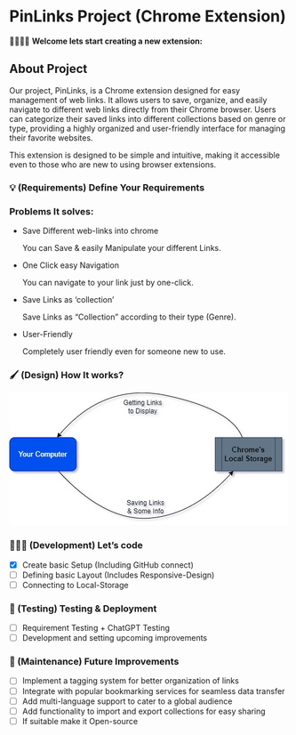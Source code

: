 # PinLinks Project (Chrome Extension)

👋🏻👋🏻 **Welcome lets start creating a new extension:**

## About Project

Our project, PinLinks, is a Chrome extension designed for easy management of web links. It allows users to save, organize, and easily navigate to different web links directly from their Chrome browser. Users can categorize their saved links into different collections based on genre or type, providing a highly organized and user-friendly interface for managing their favorite websites. 

This extension is designed to be simple and intuitive, making it accessible even to those who are new to using browser extensions.

<h3>
💡 (Requirements) Define Your Requirements

</h3>

### Problems It solves:

- Save Different web-links into chrome
    
    You can Save & easily Manipulate your different Links.
    
- One Click easy Navigation
    
    You can navigate to your link just by one-click.
    
- Save Links as ‘collection’
    
    Save Links as “Collection” according to their type (Genre).
    
- User-Friendly
    
    Completely user friendly even for someone new to use. 
    

<h3>
🖌️ (Design) How It works?

</h3>

![PinLinks_Agenda.jpg](asserts/PinLinks_Agenda.jpg)

<h3>
👨🏻‍💻 (Development) Let’s code

</h3>

- [X]  Create basic Setup (Including GitHub connect)
- [ ]  Defining basic Layout (Includes Responsive-Design)
- [ ]  Connecting to Local-Storage

<h3>
🐞 (Testing) Testing & Deployment

</h3>

- [ ]  Requirement Testing + ChatGPT Testing
- [ ]  Development and setting upcoming improvements

<h3>
🤖 (Maintenance) Future Improvements

</h3>

- [ ]  Implement a tagging system for better organization of links
- [ ]  Integrate with popular bookmarking services for seamless data transfer
- [ ]  Add multi-language support to cater to a global audience
- [ ]  Add functionality to import and export collections for easy sharing
- [ ]  If suitable make it Open-source